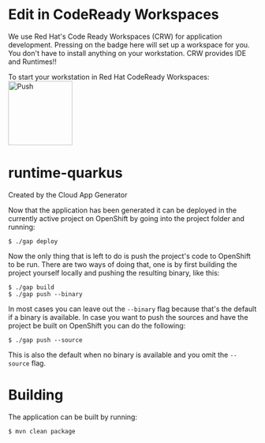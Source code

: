 # Edit in CodeReady Workspaces

We use Red Hat's Code Ready Workspaces (CRW) for application development. Pressing on the badge here will set up a workspace for you. 
You don't have to install anything on your workstation. CRW provides IDE and Runtimes!!

To start your workstation in Red Hat CodeReady Workspaces:
<a href="https://codeready-codeready.apps.yellowvest.ocpdemo.com/f?url=https://github.com/wserafin/quarkusbackend">
    <img src="https://pbs.twimg.com/profile_images/700361197112000513/w9Cyilbf_400x400.png" width="130" alt="Push" align="top">
</a>

# runtime-quarkus

Created by the Cloud App Generator

Now that the application has been generated it can be deployed in the currently active project on OpenShift by going into the
project folder and running:

```
$ ./gap deploy
```

Now the only thing that is left to do is push the project's code to OpenShift to be run. There are two ways of doing that,
one is by first building the project yourself locally and pushing the resulting binary, like this:

```
$ ./gap build
$ ./gap push --binary
```

In most cases you can leave out the `--binary` flag because that's the default if a binary is available. In case you want
to push the sources and have the project be built on OpenShift you can do the following:

```
$ ./gap push --source
```

This is also the default when no binary is available and you omit the `--source` flag.

Building
=========

The application can be built by running:

```bash
$ mvn clean package
```

